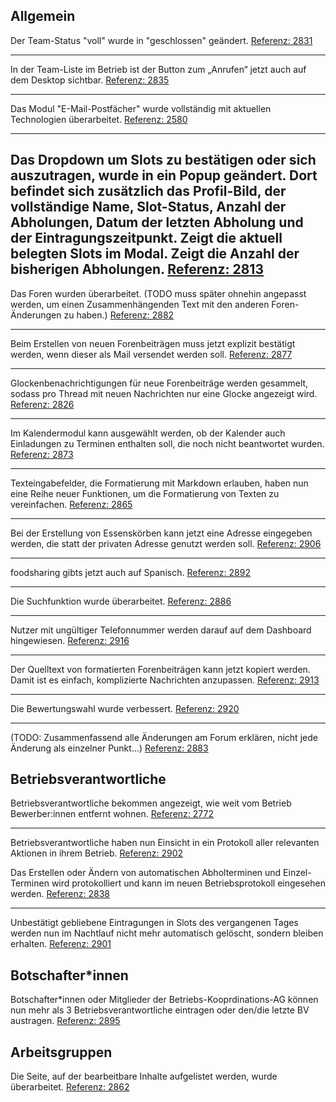 ## Allgemein

Der Team-Status "voll" wurde in "geschlossen" geändert.
[Referenz: 2831](https://gitlab.com/foodsharing-dev/foodsharing/-/merge_requests/2831)

---
In der Team-Liste im Betrieb ist der Button zum „Anrufen“ jetzt auch auf dem Desktop sichtbar.
[Referenz: 2835](https://gitlab.com/foodsharing-dev/foodsharing/-/merge_requests/2835)

---
Das Modul "E-Mail-Postfächer" wurde vollständig mit aktuellen Technologien überarbeitet.
[Referenz: 2580](https://gitlab.com/foodsharing-dev/foodsharing/-/merge_requests/2580)

---
Das Dropdown um Slots zu bestätigen oder sich auszutragen, wurde in ein Popup geändert. 
Dort befindet sich zusätzlich das Profil-Bild, der vollständige Name, Slot-Status, Anzahl der Abholungen, Datum der letzten Abholung und der Eintragungszeitpunkt. 
Zeigt die aktuell belegten Slots im Modal. Zeigt die Anzahl der bisherigen Abholungen.
[Referenz: 2813](https://gitlab.com/foodsharing-dev/foodsharing/-/merge_requests/2813)
---
Das Foren wurden überarbeitet. (TODO muss später ohnehin angepasst werden, um einen Zusammenhängenden Text mit den anderen Foren-Änderungen zu haben.)
[Referenz: 2882](https://gitlab.com/foodsharing-dev/foodsharing/-/merge_requests/2882)

---

Beim Erstellen von neuen Forenbeiträgen muss jetzt explizit bestätigt werden, wenn dieser als Mail versendet werden soll. 
[Referenz: 2877](https://gitlab.com/foodsharing-dev/foodsharing/-/merge_requests/2877)

---

Glockenbenachrichtigungen für neue Forenbeiträge werden gesammelt, sodass pro Thread mit neuen Nachrichten nur eine Glocke angezeigt wird.
[Referenz: 2826](https://gitlab.com/foodsharing-dev/foodsharing/-/merge_requests/2826)

---

Im Kalendermodul kann ausgewählt werden, ob der Kalender auch Einladungen zu Terminen enthalten soll, die noch nicht beantwortet wurden.
[Referenz: 2873](https://gitlab.com/foodsharing-dev/foodsharing/-/merge_requests/2873)

---

Texteingabefelder, die Formatierung mit Markdown erlauben, haben nun eine Reihe neuer Funktionen, um die Formatierung von Texten zu vereinfachen.
[Referenz: 2865](https://gitlab.com/foodsharing-dev/foodsharing/-/merge_requests/2865)

---

Bei der Erstellung von Essenskörben kann jetzt eine Adresse eingegeben werden, die statt der privaten Adresse genutzt werden soll.
[Referenz: 2906](https://gitlab.com/foodsharing-dev/foodsharing/-/merge_requests/2906)

---

foodsharing gibts jetzt auch auf Spanisch.
[Referenz: 2892](https://gitlab.com/foodsharing-dev/foodsharing/-/merge_requests/2892)

---

Die Suchfunktion wurde überarbeitet.
[Referenz: 2886](https://gitlab.com/foodsharing-dev/foodsharing/-/merge_requests/2886)

---
Nutzer mit ungültiger Telefonnummer werden darauf auf dem Dashboard hingewiesen.
[Referenz: 2916](https://gitlab.com/foodsharing-dev/foodsharing/-/merge_requests/2916)

---

Der Quelltext von formatierten Forenbeiträgen kann jetzt kopiert werden. Damit ist es einfach, komplizierte Nachrichten anzupassen.
[Referenz: 2913](https://gitlab.com/foodsharing-dev/foodsharing/-/merge_requests/2913)

---

Die Bewertungswahl wurde verbessert.
[Referenz: 2920](https://gitlab.com/foodsharing-dev/foodsharing/-/merge_requests/2920)

---

(TODO: Zusammenfassend alle Änderungen am Forum erklären, nicht jede Änderung als einzelner Punkt...)
[Referenz: 2883](https://gitlab.com/foodsharing-dev/foodsharing/-/merge_requests/2883)


## Betriebsverantwortliche

Betriebsverantwortliche bekommen angezeigt, wie weit vom Betrieb Bewerber:innen entfernt wohnen.
[Referenz: 2772](https://gitlab.com/foodsharing-dev/foodsharing/-/merge_requests/2772)

---

Betriebsverantwortliche haben nun Einsicht in ein Protokoll aller relevanten Aktionen in ihrem Betrieb.
[Referenz: 2902](https://gitlab.com/foodsharing-dev/foodsharing/-/merge_requests/2902)

Das Erstellen oder Ändern von automatischen Abholterminen und Einzel-Terminen wird protokolliert und kann im neuen Betriebsprotokoll eingesehen werden.
[Referenz: 2838](https://gitlab.com/foodsharing-dev/foodsharing/-/merge_requests/2838)

---

Unbestätigt gebliebene Eintragungen in Slots des vergangenen Tages werden nun im Nachtlauf nicht mehr automatisch gelöscht, sondern bleiben erhalten. [Referenz: 2901](https://gitlab.com/foodsharing-dev/foodsharing/-/merge_requests/2901)


## Botschafter\*innen

Botschafter\*innen oder Mitglieder der Betriebs-Kooprdinations-AG können nun mehr als 3 Betriebsverantwortliche eintragen oder den/die letzte BV austragen.
[Referenz: 2895](https://gitlab.com/foodsharing-dev/foodsharing/-/merge_requests/2895)

## Arbeitsgruppen

Die Seite, auf der bearbeitbare Inhalte aufgelistet werden, wurde überarbeitet.
[Referenz: 2862](https://gitlab.com/foodsharing-dev/foodsharing/-/merge_requests/2862)

